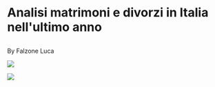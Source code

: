 
<h1> Analisi matrimoni e divorzi in Italia nell'ultimo anno </h1>

<h2> </h2>
<p>  By Falzone Luca </p>
<img src="https://i.imgur.com/JCkd5Z6.png">

[<img src="https://i.imgur.com/JCkd5Z6.png">](https://docs.google.com/spreadsheets/d/1imU33IgnmEdrFskNUmStpvBM3o8G8ikemZeLKry8a_c/edit#gid=0)


